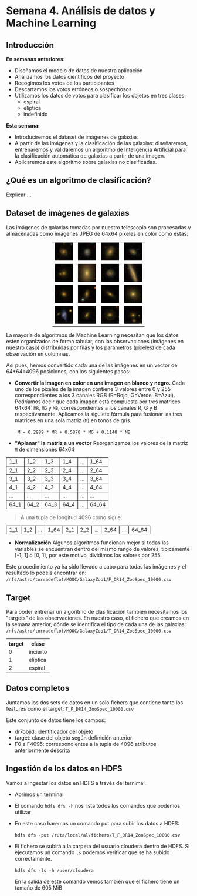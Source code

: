 # Semana 4. Análisis de datos y Machine Learning

## Introducción

**En semanas anteriores:**

* Diseñamos el modelo de datos de nuestra aplicación
* Analizamos los datos científicos del proyecto
* Recogimos los votos de los participantes
* Descartamos los votos erróneos o sospechosos
* Utilizamos los datos de votos para clasificar los objetos en tres clases:
    * espiral
    * elíptica
    * indefinido
    
**Esta semana:**

* Introduciremos el dataset de imágenes de galaxias
* A partir de las imágenes y la clasificación de las galaxias: 
diseñaremos, entrenaremos y validaremos un algoritmo
de Inteligencia Artificial para la clasificación automática de galaxias a partir de una imagen.
* Aplicaremos este algoritmo sobre galaxias no clasificadas.


## ¿Qué es un algoritmo de clasificación?

Explicar ...

## Dataset de imágenes de galaxias

Las imágenes de galaxias tomadas por nuestro telescopio son procesadas y almacenadas como 
imágenes JPEG de 64x64 píxeles en color como éstas:

<table style="width:50%; margin-left:auto; margin-right:auto;" >
<tr>
<td align="center"><img src="../../_static/images/587726032770498738.jpg"/></td>
<td align="center"><img src="../../_static/images/587733397567176814.jpg"/></td>
<td align="center"><img src="../../_static/images/588018252689178934.jpg"/></td>
<td align="center"><img src="../../_static/images/587727179520409692.jpg"/></td>
</tr>
<tr>
<td align="center"><img src="../../_static/images/587733412053844080.jpg"/></td>
<td align="center"><img src="../../_static/images/588297864176599167.jpg"/></td>
<td align="center"><img src="../../_static/images/587731513691930797.jpg"/></td>
<td align="center"><img src="../../_static/images/587733604804067664.jpg"/></td>
</tr>
<tr>
<td align="center"><img src="../../_static/images/588848899381788857.jpg"/></td>
<td align="center"><img src="../../_static/images/587731872851820676.jpg"/></td>
<td align="center"><img src="../../_static/images/587735743156191523.jpg"/></td>
<td align="center"><img src="../../_static/images/588848899905028344.jpg"/></td>
</tr>
<tr>
<td align="center"><img src="../../_static/images/587732051093815414.jpg"/></td>
<td align="center"><img src="../../_static/images/587739406262337752.jpg"/></td>
<td align="center"><img src="../../_static/images/587732053234876853.jpg"/></td>
<td align="center"><img src="../../_static/images/587742774567043199.jpg"/></td>
</tr>
</table>

La mayoría de algoritmos de Machine Learning necesitan que los datos esten 
organizados de forma tabular, con las observaciones (imágenes en nuestro caso) distribuidas por filas
y los parámetros (píxeles) de cada observación en columnas.

Así pues, hemos convertido cada una de las imágenes en un vector de 64*64=4096 posiciones,
con los siguientes pasos:

* **Convertir la imagen en color en una imagen en blanco y negro.** Cada uno de los píxeles de la 
imagen contiene 3 valores entre 0 y 255 correspondientes a los 3 canales RGB (R=Rojo, G=Verde, 
B=Azul). Podríamos decir que cada imagen está compuesta por tres matrices 64x64: `MR`, `MG` y `MB`,
correspondientes a los canales R, G y B respectivamente. Aplicamos la siguiete fórmula para
fusionar las tres matrices en una sola matriz (`M`) en tonos de gris.

  ``` M = 0.2989 * MR + 0.5870 * MG + 0.1140 * MB```

* **"Aplanar" la matriz a un vector** Reorganizamos los valores de la matriz `M` de dimensiones 64x64

<table style="border-collapse: collapse; margin-left:auto; margin-right:auto;">
<tr><td style="border: 1px solid black;">1_1</td><td style="border: 1px solid black;">1_2</td><td style="border: 1px solid black;">1_3</td><td style="border: 1px solid black;">1_4</td><td style="border: 1px solid black;">...</td><td style="border: 1px solid black;">1_64</td></tr>
<tr><td style="border: 1px solid black;">2_1</td><td style="border: 1px solid black;">2_2</td><td style="border: 1px solid black;">2_3</td><td style="border: 1px solid black;">2_4</td><td style="border: 1px solid black;">...</td><td style="border: 1px solid black;">2_64</td></tr>
<tr><td style="border: 1px solid black;">3_1</td><td style="border: 1px solid black;">3_2</td><td style="border: 1px solid black;">3_3</td><td style="border: 1px solid black;">3_4</td><td style="border: 1px solid black;">...</td><td style="border: 1px solid black;">3_64</td></tr>
<tr><td style="border: 1px solid black;">4_1</td><td style="border: 1px solid black;">4_2</td><td style="border: 1px solid black;">4_3</td><td style="border: 1px solid black;">4_4</td><td style="border: 1px solid black;">...</td><td style="border: 1px solid black;">4_64</td></tr>
<tr><td style="border: 1px solid black;">...</td><td style="border: 1px solid black;">...</td><td style="border: 1px solid black;">...</td><td style="border: 1px solid black;">...</td><td style="border: 1px solid black;">...</td><td style="border: 1px solid black;">...</td></tr>
<tr><td style="border: 1px solid black;">64_1</td><td style="border: 1px solid black;">64_2</td><td style="border: 1px solid black;">64_3</td><td style="border: 1px solid black;">64_4</td><td style="border: 1px solid black;">...</td><td style="border: 1px solid black;">64_64</td></tr>
</table>

> A una tupla de longitud 4096 como sigue:

<table style="border-collapse: collapse; margin-left:auto; margin-right:auto;">
<tr>
<td style="border: 1px solid black;">1_1</td>
<td style="border: 1px solid black;">1_2</td><td style="border: 1px solid black;">...</td><td style="border: 1px solid black;">1_64</td><td style="border: 1px solid black;">2_1</td><td style="border: 1px solid black;">2_2</td><td style="border: 1px solid black;">...</td><td style="border: 1px solid black;">2_64</td><td style="border: 1px solid black;">...</td>
<td style="border: 1px solid black;">64_64</td>
</tr>
</table>

* **Normalización** Algunos algoritmos funcionan mejor si todas las variables se encuentran dentro del mismo
rango de valores, típicamente [-1, 1] o [0, 1], por este motivo, dividimos los valores por 255.

Este procedimiento ya ha sido llevado a cabo para todas las imágenes y el resultado 
lo podéis encontrar en: `/nfs/astro/torradeflot/MOOC/GalaxyZoo1/F_DR14_ZooSpec_10000.csv`


## Target

Para poder entrenar un algoritmo de clasificación también necesitamos los "targets" de las observaciones.
En nuestro caso, el fichero que creamos en la semana anterior, dónde se identifica el tipo de cada una
de las galaxias: `/nfs/astro/torradeflot/MOOC/GalaxyZoo1/T_DR14_ZooSpec_10000.csv`

<table style="margin-left:auto; margin-right:auto;">
<tr><th>target</th><th>clase</th></tr>
<tr><td>0</td><td>incierto</td></tr>
<tr><td>1</td><td>elíptica</td></tr>
<tr><td>2</td><td>espiral</td></tr>
</table>

## Datos completos

Juntamos los dos sets de datos en un solo fichero que contiene tanto los features como el target: `T_F_DR14_ZooSpec_10000.csv`

Este conjunto de datos tiene los campos:

* dr7objid: identificador del objeto
* target: clase del objeto según definición anterior
* F0 a F4095: correspondientes a la tupla de 4096 atributos anteriormente descrita


## Ingestión de los datos en HDFS

Vamos a ingestar los datos en HDFS a través del ternimal.

* Abrimos un terminal

* El comando `hdfs dfs -h` nos lista todos los comandos que podemos utilizar

* En este caso haremos un comando put para subir los datos a HDFS:

	```hdfs dfs -put /ruta/local/al/fichero/T_F_DR14_ZooSpec_10000.csv```

* El fichero se subirá a la carpeta del usuario cloudera dentro de HDFS. Si ejecutamos un comando `ls` podemos verificar que se ha subido correctamente. 

	```hdfs dfs -ls -h /user/cloudera```

	En la salida de este comando vemos también que el fichero tiene un tamaño de 605 MiB



